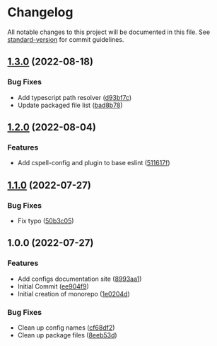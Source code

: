 # Changelog

All notable changes to this project will be documented in this file. See [standard-version](https://github.com/conventional-changelog/standard-version) for commit guidelines.

## [1.3.0](https://github.com/act-org/configs/compare/eslint-plugin1.2.0...eslint-plugin1.3.0) (2022-08-18)


### Bug Fixes

* Add typescript path resolver ([d93bf7c](https://github.com/act-org/configs/commit/d93bf7c496a14237eb3386a8485db1578fa0ed6f))
* Update packaged file list ([bad8b78](https://github.com/act-org/configs/commit/bad8b7889784592b0e27020c1e7e4c6c917fab0b))

## [1.2.0](https://github.com/act-org/configs/compare/eslint-plugin1.1.0...eslint-plugin1.2.0) (2022-08-04)


### Features

* Add cspell-config and plugin to base eslint ([511617f](https://github.com/act-org/configs/commit/511617f2361f7f5d9d6f0e4d130ade51135f3e39))

## [1.1.0](https://github.com/act-org/configs/compare/eslint-plugin1.0.0...eslint-plugin1.1.0) (2022-07-27)


### Bug Fixes

* Fix typo ([50b3c05](https://github.com/act-org/configs/commit/50b3c056bfa4ea28d481819c13e2c3c0543bcd20))

## 1.0.0 (2022-07-27)


### Features

* Add configs documentation site ([8993aa1](https://github.com/act-org/configs/commit/8993aa14f7976c709c9cfa449591bfcb46cd7b74))
* Initial Commit ([ee904f9](https://github.com/act-org/configs/commit/ee904f98f2f7dd271b92499782f242de955ac992))
* Initial creation of monorepo ([1e0204d](https://github.com/act-org/configs/commit/1e0204d8af951a21f0df357bfeb5701517b63e26))


### Bug Fixes

* Clean up config names ([cf68df2](https://github.com/act-org/configs/commit/cf68df292f3459fe6bf6853f9ad95e51c1d70007))
* Clean up package files ([8eeb53d](https://github.com/act-org/configs/commit/8eeb53dc5b64ab15c5911abd2dd9c927e608412e))
